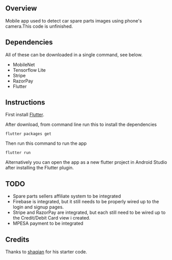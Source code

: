 


## Overview

Mobile app used to detect car spare parts images using phone's camera.This code is unfinished.
## Dependencies

All of these can be downloaded in a single command, see below. 

- MobileNet
- Tensorflow Lite
- Stripe
- RazorPay
- Flutter

## Instructions

First install [Flutter](https://flutter.dev/docs/get-started/install). 

After download, from command line run this to install the dependencies
```
flutter packages get
```
Then run this command to run the app

```
flutter run
```
Alternatively you can open the app as a new flutter project in Android Studio after installing the Flutter plugin. 

## TODO 

- Spare parts sellers affiliate system to be integrated
- Firebase is integrated, but it still needs to be properly wired up to the login and signup pages.
- Stripe and RazorPay are integrated, but each still need to be wired up to the Credit/Debit Card view i created.
- MPESA payment to be integrated 



## Credits

Thanks to [shaqian](https://github.com/shaqian/flutter_realtime_detection) for his starter code. 
